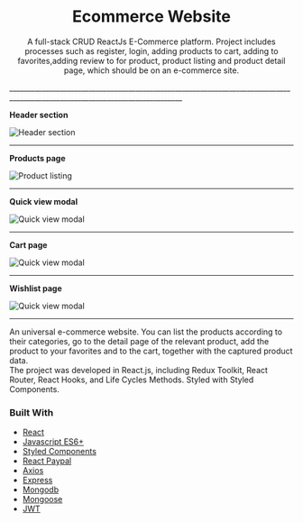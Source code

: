 <h1 align="center">Ecommerce Website</h1>

<p align='center'>A full-stack CRUD ReactJs E-Commerce platform. Project includes processes such as register, login, adding products to cart, adding to favorites,adding review to for product, product listing and product detail page, which should be on an e-commerce site.</p>
______________________________________________________________________________________________________________________________

**Header section**

![Header section](https://firebasestorage.googleapis.com/v0/b/my-portfolio-216d9.appspot.com/o/ecommerce-website%2F1.JPG?alt=media&token=413a3eee-098e-44c5-a7b8-eb3eeaa2ee5d)

---

**Products page**

![Product listing](https://firebasestorage.googleapis.com/v0/b/my-portfolio-216d9.appspot.com/o/ecommerce-website%2F8.JPG?alt=media&token=6d00b947-685f-48e4-b191-ebbb90f27756)

---

**Quick view modal**

![Quick view modal](https://firebasestorage.googleapis.com/v0/b/my-portfolio-216d9.appspot.com/o/ecommerce-website%2F7.JPG?alt=media&token=20a96499-cab4-4e94-9efb-fd98a2803513)

---

**Cart page**

![Quick view modal](https://firebasestorage.googleapis.com/v0/b/my-portfolio-216d9.appspot.com/o/ecommerce-website%2F4.JPG?alt=media&token=69e18aba-e36f-42fd-97ab-f0fbdac35663)

---

**Wishlist page**

![Quick view modal](https://firebasestorage.googleapis.com/v0/b/my-portfolio-216d9.appspot.com/o/ecommerce-website%2F5.JPG?alt=media&token=b6f00aa8-85d1-4a46-99e3-99deb01c65d1)

---

An universal e-commerce website. You can list the products according to their categories, go to the detail page of the relevant product, add the product to your favorites and to the cart, together with the captured product data. <br/>
The project was developed in React.js, including Redux Toolkit, React Router, React Hooks, and Life Cycles Methods. Styled with Styled Components.

### Built With

-   [React](https://reactjs.org/)
-   [Javascript ES6+](https://262.ecma-international.org/6.0/)
-   [Styled Components](https://styled-components.com/)
-   [React Paypal](https://paypal.github.io/react-paypal-js/?path=/story/example-paypalbuttons--default)
-   [Axios](https://axios-http.com/)
-   [Express](https://expressjs.com/)
-   [Mongodb](https://www.mongodb.com/)
-   [Mongoose](https://mongoosejs.com/)
-   [JWT](https://jwt.io/)
